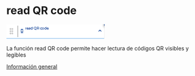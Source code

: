 # read QR code

![](../../../../.gitbook/assets/image%20%28505%29.png)

La función read QR code permite hacer lectura de códigos QR visibles y legibles

[Información general](https://docs.apphive.io/reference/funciones/informacion-general-de-las-funciones)


